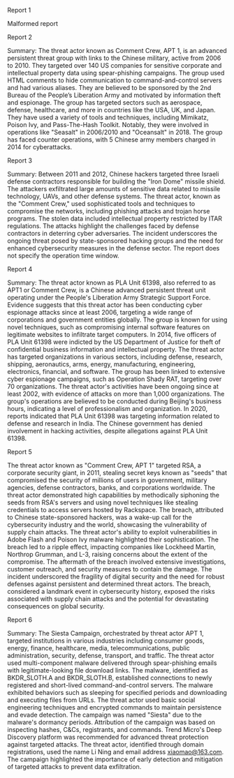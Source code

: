 
Report 1

Malformed report





Report 2

Summary:
The threat actor known as Comment Crew, APT 1, is an advanced persistent threat group with links to the Chinese military, active from 2006 to 2010. They targeted over 140 US companies for sensitive corporate and intellectual property data using spear-phishing campaigns. The group used HTML comments to hide communication to command-and-control servers and had various aliases. They are believed to be sponsored by the 2nd Bureau of the People’s Liberation Army and motivated by information theft and espionage. The group has targeted sectors such as aerospace, defense, healthcare, and more in countries like the USA, UK, and Japan. They have used a variety of tools and techniques, including Mimikatz, Poison Ivy, and Pass-The-Hash Toolkit. Notably, they were involved in operations like "Seasalt" in 2006/2010 and "Oceansalt" in 2018. The group has faced counter operations, with 5 Chinese army members charged in 2014 for cyberattacks.





Report 3

Summary:
Between 2011 and 2012, Chinese hackers targeted three Israeli defense contractors responsible for building the "Iron Dome" missile shield. The attackers exfiltrated large amounts of sensitive data related to missile technology, UAVs, and other defense systems. The threat actor, known as the "Comment Crew," used sophisticated tools and techniques to compromise the networks, including phishing attacks and trojan horse programs. The stolen data included intellectual property restricted by ITAR regulations. The attacks highlight the challenges faced by defense contractors in deterring cyber adversaries. The incident underscores the ongoing threat posed by state-sponsored hacking groups and the need for enhanced cybersecurity measures in the defense sector. The report does not specify the operation time window.





Report 4

Summary:
The threat actor known as PLA Unit 61398, also referred to as APT1 or Comment Crew, is a Chinese advanced persistent threat unit operating under the People's Liberation Army Strategic Support Force. Evidence suggests that this threat actor has been conducting cyber espionage attacks since at least 2006, targeting a wide range of corporations and government entities globally. The group is known for using novel techniques, such as compromising internal software features on legitimate websites to infiltrate target computers. In 2014, five officers of PLA Unit 61398 were indicted by the US Department of Justice for theft of confidential business information and intellectual property. The threat actor has targeted organizations in various sectors, including defense, research, shipping, aeronautics, arms, energy, manufacturing, engineering, electronics, financial, and software. The group has been linked to extensive cyber espionage campaigns, such as Operation Shady RAT, targeting over 70 organizations. The threat actor's activities have been ongoing since at least 2002, with evidence of attacks on more than 1,000 organizations. The group's operations are believed to be conducted during Beijing's business hours, indicating a level of professionalism and organization. In 2020, reports indicated that PLA Unit 61398 was targeting information related to defense and research in India. The Chinese government has denied involvement in hacking activities, despite allegations against PLA Unit 61398.





Report 5

The threat actor known as "Comment Crew, APT 1" targeted RSA, a corporate security giant, in 2011, stealing secret keys known as "seeds" that compromised the security of millions of users in government, military agencies, defense contractors, banks, and corporations worldwide. The threat actor demonstrated high capabilities by methodically siphoning the seeds from RSA's servers and using novel techniques like stealing credentials to access servers hosted by Rackspace. The breach, attributed to Chinese state-sponsored hackers, was a wake-up call for the cybersecurity industry and the world, showcasing the vulnerability of supply chain attacks. The threat actor's ability to exploit vulnerabilities in Adobe Flash and Poison Ivy malware highlighted their sophistication. The breach led to a ripple effect, impacting companies like Lockheed Martin, Northrop Grumman, and L-3, raising concerns about the extent of the compromise. The aftermath of the breach involved extensive investigations, customer outreach, and security measures to contain the damage. The incident underscored the fragility of digital security and the need for robust defenses against persistent and determined threat actors. The breach, considered a landmark event in cybersecurity history, exposed the risks associated with supply chain attacks and the potential for devastating consequences on global security.





Report 6

Summary:
The Siesta Campaign, orchestrated by threat actor APT 1, targeted institutions in various industries including consumer goods, energy, finance, healthcare, media, telecommunications, public administration, security, defense, transport, and traffic. The threat actor used multi-component malware delivered through spear-phishing emails with legitimate-looking file download links. The malware, identified as BKDR_SLOTH.A and BKDR_SLOTH.B, established connections to newly registered and short-lived command-and-control servers. The malware exhibited behaviors such as sleeping for specified periods and downloading and executing files from URLs. The threat actor used basic social engineering techniques and encrypted commands to maintain persistence and evade detection. The campaign was named "Siesta" due to the malware's dormancy periods. Attribution of the campaign was based on inspecting hashes, C&Cs, registrants, and commands. Trend Micro's Deep Discovery platform was recommended for advanced threat protection against targeted attacks. The threat actor, identified through domain registrations, used the name Li Ning and email address xiaomao@163.com. The campaign highlighted the importance of early detection and mitigation of targeted attacks to prevent data exfiltration.


